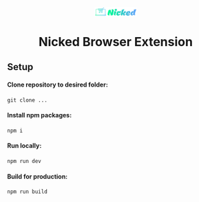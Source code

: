 <div id="header" align="center">
  <img src="public/images/logo.png" width="100"/>
  <h1>Nicked Browser Extension</h1>
</div>

## Setup

#### Clone repository to desired folder:

```
git clone ...
```

#### Install npm packages:

```
npm i
```

#### Run locally:

```
npm run dev
```

#### Build for production:

```
npm run build
```
